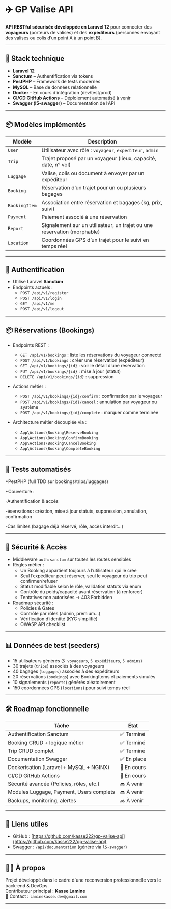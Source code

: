 # ✈️ GP Valise API

**API RESTful sécurisée développée en Laravel 12** pour connecter des **voyageurs** (porteurs de valises) et des **expéditeurs** (personnes envoyant des valises ou colis d’un point A à un point B).

---

## 🚀 Stack technique

-   **Laravel 12**
-   **Sanctum** – Authentification via tokens
-   **PestPHP** – Framework de tests modernes
-   **MySQL** – Base de données relationnelle
-   **Docker** – En cours d’intégration (dev/test/prod)
-   **CI/CD GitHub Actions** – Déploiement automatisé à venir
-   **Swagger (l5-swagger)** – Documentation de l’API

---

## 📦 Modèles implémentés

| Modèle        | Description                                                              |
| ------------- | ------------------------------------------------------------------------ |
| `User`        | Utilisateur avec rôle : `voyageur`, `expediteur`, `admin`                |
| `Trip`        | Trajet proposé par un voyageur (lieux, capacité, date, n° vol)           |
| `Luggage`     | Valise, colis ou document à envoyer par un expéditeur                    |
| `Booking`     | Réservation d’un trajet pour un ou plusieurs bagages                     |
| `BookingItem` | Association entre réservation et bagages (kg, prix, suivi)               |
| `Payment`     | Paiement associé à une réservation                                       |
| `Report`      | Signalement sur un utilisateur, un trajet ou une réservation (morphable) |
| `Location`    | Coordonnées GPS d’un trajet pour le suivi en temps réel                  |

---

## 🔐 Authentification

-   Utilise Laravel **Sanctum**
-   Endpoints actuels :
    -   `POST /api/v1/register`
    -   `POST /api/v1/login`
    -   `GET  /api/v1/me`
    -   `POST /api/v1/logout`

---

## 📦 Réservations (Bookings)

-   Endpoints REST :

    -   `GET /api/v1/bookings` : liste les réservations du voyageur connecté
    -   `POST /api/v1/bookings` : créer une réservation (expéditeur)
    -   `GET /api/v1/bookings/{id}` : voir le détail d’une réservation
    -   `PUT /api/v1/bookings/{id}` : mise à jour (statut)
    -   `DELETE /api/v1/bookings/{id}` : suppression

-   Actions métier :

    -   `POST /api/v1/bookings/{id}/confirm` : confirmation par le voyageur
    -   `POST /api/v1/bookings/{id}/cancel` : annulation par voyageur ou système
    -   `POST /api/v1/bookings/{id}/complete` : marquer comme terminée

-   Architecture métier découplée via :
    -   `App\Actions\Booking\ReserveBooking`
    -   `App\Actions\Booking\ConfirmBooking`
    -   `App\Actions\Booking\CancelBooking`
    -   `App\Actions\Booking\CompleteBooking`

---

## 🧪 Tests automatisés

\*PestPHP (full TDD sur bookings/trips/luggages)

\*Couverture :

-Authentification & accès

-éservations : création, mise à jour statuts, suppression, annulation, confirmation

-Cas limites (bagage déjà réservé, rôle, accès interdit…)

---

## 🧱 Sécurité & Accès

-   Middleware `auth:sanctum` sur toutes les routes sensibles
-   Règles métier :
    -   Un Booking appartient toujours à l’utilisateur qui le crée
    -   Seul l’expéditeur peut réserver, seul le voyageur du trip peut confirmer/refuser
    -   Statut modifiable selon le rôle, validation statuts via enum
    -   Contrôle du poids/capacité avant réservation (à renforcer)
    -   Tentatives non autorisées → 403 Forbidden
-   Roadmap sécurité :
    -   Policies & Gates
    -   Contrôle par rôles (admin, premium…)
    -   Vérification d’identité (KYC simplifié)
    -   OWASP API checklist

---

## 📊 Données de test (seeders)

-   15 utilisateurs générés (`5 voyageurs`, `5 expéditeurs`, `5 admins`)
-   30 trajets (`trips`) associés à des voyageurs
-   40 bagages (`luggages`) associés à des expéditeurs
-   20 réservations (`bookings`) avec BookingItems et paiements simulés
-   10 signalements (`reports`) générés aléatoirement
-   150 coordonnées GPS (`locations`) pour suivi temps réel

---

## 🛠️ Roadmap fonctionnelle

| Tâche                                    | État        |
| ---------------------------------------- | ----------- |
| Authentification Sanctum                 | ✅ Terminé  |
| Booking CRUD + logique métier            | ✅ Terminé  |
| Trip CRUD complet                        | ✅ Terminé  |
| Documentation Swagger                    | ✅ En place |
| Dockerisation (Laravel + MySQL + NGINX)  | 🔄 En cours |
| CI/CD GitHub Actions                     | 🔄 En cours |
| Sécurité avancée (Policies, rôles, etc.) | 🔜 À venir  |
| Modules Luggage, Payment, Users complets | 🔜 À venir  |
| Backups, monitoring, alertes             | 🔜 À venir  |

---

## 🔗 Liens utiles

-   GitHub : [https://github.com/kasse222/gp-valise-api](https://github.com/kasse222/gp-valise-api)
-   Swagger : `/api/documentation` (généré via `l5-swagger`)

---

## 👨‍💻 À propos

Projet développé dans le cadre d'une reconversion professionnelle vers le back-end & DevOps.  
Contributeur principal : **Kasse Lamine**  
📧 Contact : `laminekasse.dev@gmail.com`

---
